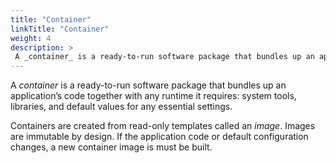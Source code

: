 ```yaml
---
title: "Container"
linkTitle: "Container"
weight: 4
description: >
 A _container_ is a ready-to-run software package that bundles up an application’s code together with any runtime it requires: system tools, libraries, and default values for any essential settings.
---
```


A _container_ is a ready-to-run software package that bundles up an application’s code together with any runtime it requires: system tools, libraries, and default values for any essential settings.

Containers are created from read-only templates called an _image_. Images are immutable by design. If the application code or default configuration changes, a new container image is must be built.

